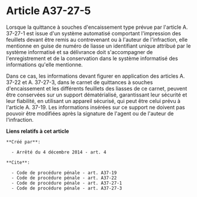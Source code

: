 # Article A37-27-5

Lorsque la quittance à souches d'encaissement type prévue par l'article A. 37-27-1 est issue d'un système automatisé
comportant l'impression des feuillets devant être remis au contrevenant ou à l'auteur de l'infraction, elle mentionne en
guise de numéro de liasse un identifiant unique attribué par le système informatisé et sa délivrance doit s'accompagner de
l'enregistrement et de la conservation dans le système informatisé des informations qu'elle mentionne. 

Dans ce cas, les informations devant figurer en application des articles A. 37-22 et A. 37-27-3, dans le carnet de quittances
à souches d'encaissement et les différents feuillets des liasses de ce carnet, peuvent être conservées sur un support
dématérialisé, garantissant leur sécurité et leur fiabilité, en utilisant un appareil sécurisé, qui peut être celui prévu à
l'article A. 37-19. Les informations insérées sur ce support ne doivent pas pouvoir être modifiées après la signature de
l'agent ou de l'auteur de l'infraction.

**Liens relatifs à cet article**

	**Créé par**:

	  - Arrêté du 4 décembre 2014 - art. 4

	**Cite**:

	  - Code de procédure pénale - art. A37-19
	  - Code de procédure pénale - art. A37-22
	  - Code de procédure pénale - art. A37-27-1
	  - Code de procédure pénale - art. A37-27-3
